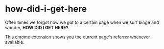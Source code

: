 # how-did-i-get-here
Often times we forgot how we got to a certain page when we surf binge and wonder, **HOW DID I GET HERE?**

This chrome extension shows you the current page's referrer whenever available.